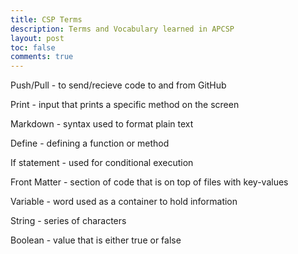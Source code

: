 ```yaml
---
title: CSP Terms
description: Terms and Vocabulary learned in APCSP
layout: post
toc: false
comments: true
---
```


Push/Pull - to send/recieve code to and from GitHub  

Print - input that prints a specific method on the screen  

Markdown - syntax used to format plain text  

Define - defining a function or method  

If statement - used for conditional execution  

Front Matter - section of code that is on top of files with key-values  

Variable - word used as a container to hold information  

String - series of characters  

Boolean - value that is either true or false  

